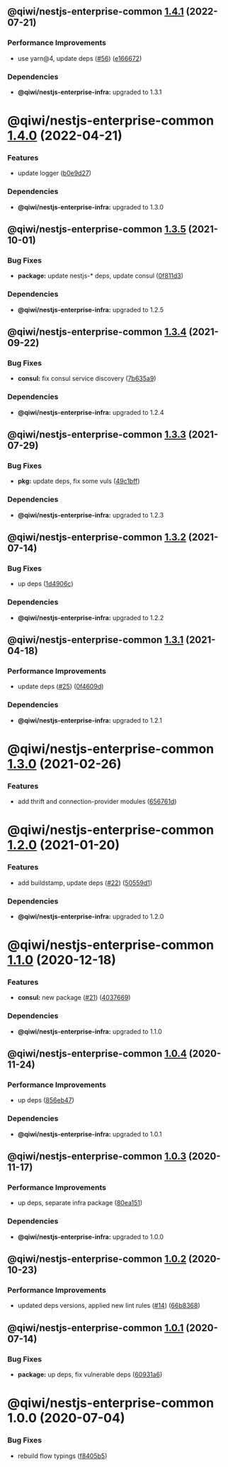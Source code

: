 ## @qiwi/nestjs-enterprise-common [1.4.1](https://github.com/qiwi/nestjs-enterprise/compare/@qiwi/nestjs-enterprise-common@1.4.0...@qiwi/nestjs-enterprise-common@1.4.1) (2022-07-21)


### Performance Improvements

* use yarn@4, update deps ([#56](https://github.com/qiwi/nestjs-enterprise/issues/56)) ([e166672](https://github.com/qiwi/nestjs-enterprise/commit/e166672d31c4ae19be1b6093dcdc3798856bb6aa))





### Dependencies

* **@qiwi/nestjs-enterprise-infra:** upgraded to 1.3.1

# @qiwi/nestjs-enterprise-common [1.4.0](https://github.com/qiwi/nestjs-enterprise/compare/@qiwi/nestjs-enterprise-common@1.3.5...@qiwi/nestjs-enterprise-common@1.4.0) (2022-04-21)


### Features

* update logger ([b0e9d27](https://github.com/qiwi/nestjs-enterprise/commit/b0e9d27a513b78917a01d8221b3f4c0c663ae8f8))





### Dependencies

* **@qiwi/nestjs-enterprise-infra:** upgraded to 1.3.0

## @qiwi/nestjs-enterprise-common [1.3.5](https://github.com/qiwi/nestjs-enterprise/compare/@qiwi/nestjs-enterprise-common@1.3.4...@qiwi/nestjs-enterprise-common@1.3.5) (2021-10-01)


### Bug Fixes

* **package:** update nestjs-* deps, update consul ([0f811d3](https://github.com/qiwi/nestjs-enterprise/commit/0f811d3e0a52dfb4726774aaf94dc7ba914b296d))





### Dependencies

* **@qiwi/nestjs-enterprise-infra:** upgraded to 1.2.5

## @qiwi/nestjs-enterprise-common [1.3.4](https://github.com/qiwi/nestjs-enterprise/compare/@qiwi/nestjs-enterprise-common@1.3.3...@qiwi/nestjs-enterprise-common@1.3.4) (2021-09-22)


### Bug Fixes

* **consul:** fix consul service discovery ([7b635a9](https://github.com/qiwi/nestjs-enterprise/commit/7b635a9925358fe60de3af070e3b6f358595910c))





### Dependencies

* **@qiwi/nestjs-enterprise-infra:** upgraded to 1.2.4

## @qiwi/nestjs-enterprise-common [1.3.3](https://github.com/qiwi/nestjs-enterprise/compare/@qiwi/nestjs-enterprise-common@1.3.2...@qiwi/nestjs-enterprise-common@1.3.3) (2021-07-29)


### Bug Fixes

* **pkg:** update deps, fix some vuls ([49c1bff](https://github.com/qiwi/nestjs-enterprise/commit/49c1bff99d37e3b95569e85e4210f164884b2ca2))





### Dependencies

* **@qiwi/nestjs-enterprise-infra:** upgraded to 1.2.3

## @qiwi/nestjs-enterprise-common [1.3.2](https://github.com/qiwi/nestjs-enterprise/compare/@qiwi/nestjs-enterprise-common@1.3.1...@qiwi/nestjs-enterprise-common@1.3.2) (2021-07-14)


### Bug Fixes

* up deps ([1d4906c](https://github.com/qiwi/nestjs-enterprise/commit/1d4906c84e6858328220d2a27a3d29192d21fca8))





### Dependencies

* **@qiwi/nestjs-enterprise-infra:** upgraded to 1.2.2

## @qiwi/nestjs-enterprise-common [1.3.1](https://github.com/qiwi/nestjs-enterprise/compare/@qiwi/nestjs-enterprise-common@1.3.0...@qiwi/nestjs-enterprise-common@1.3.1) (2021-04-18)


### Performance Improvements

* update deps ([#25](https://github.com/qiwi/nestjs-enterprise/issues/25)) ([0f4609d](https://github.com/qiwi/nestjs-enterprise/commit/0f4609d372deb4e5af1943c8505d03cb174356ae))





### Dependencies

* **@qiwi/nestjs-enterprise-infra:** upgraded to 1.2.1

# @qiwi/nestjs-enterprise-common [1.3.0](https://github.com/qiwi/nestjs-enterprise/compare/@qiwi/nestjs-enterprise-common@1.2.0...@qiwi/nestjs-enterprise-common@1.3.0) (2021-02-26)


### Features

* add thrift and connection-provider modules ([656761d](https://github.com/qiwi/nestjs-enterprise/commit/656761d137aa5d1d93ae364ce489e2061e23e8bf))

# @qiwi/nestjs-enterprise-common [1.2.0](https://github.com/qiwi/nestjs-enterprise/compare/@qiwi/nestjs-enterprise-common@1.1.0...@qiwi/nestjs-enterprise-common@1.2.0) (2021-01-20)


### Features

* add buildstamp, update deps ([#22](https://github.com/qiwi/nestjs-enterprise/issues/22)) ([50559d1](https://github.com/qiwi/nestjs-enterprise/commit/50559d13f269f19106e16d447f5813ebc5f3455c))





### Dependencies

* **@qiwi/nestjs-enterprise-infra:** upgraded to 1.2.0

# @qiwi/nestjs-enterprise-common [1.1.0](https://github.com/qiwi/nestjs-enterprise/compare/@qiwi/nestjs-enterprise-common@1.0.4...@qiwi/nestjs-enterprise-common@1.1.0) (2020-12-18)


### Features

* **consul:** new package ([#21](https://github.com/qiwi/nestjs-enterprise/issues/21)) ([4037669](https://github.com/qiwi/nestjs-enterprise/commit/40376697a61ff39a9db08bc10b9f242c2b4fe7bf))





### Dependencies

* **@qiwi/nestjs-enterprise-infra:** upgraded to 1.1.0

## @qiwi/nestjs-enterprise-common [1.0.4](https://github.com/qiwi/nestjs-enterprise/compare/@qiwi/nestjs-enterprise-common@1.0.3...@qiwi/nestjs-enterprise-common@1.0.4) (2020-11-24)


### Performance Improvements

* up deps ([856eb47](https://github.com/qiwi/nestjs-enterprise/commit/856eb47915d387d594d1605462f53fa22149990b))





### Dependencies

* **@qiwi/nestjs-enterprise-infra:** upgraded to 1.0.1

## @qiwi/nestjs-enterprise-common [1.0.3](https://github.com/qiwi/nestjs-enterprise/compare/@qiwi/nestjs-enterprise-common@1.0.2...@qiwi/nestjs-enterprise-common@1.0.3) (2020-11-17)


### Performance Improvements

* up deps, separate infra package ([80ea151](https://github.com/qiwi/nestjs-enterprise/commit/80ea151c96d65e761b2506a0c046a550e616196b))





### Dependencies

* **@qiwi/nestjs-enterprise-infra:** upgraded to 1.0.0

## @qiwi/nestjs-enterprise-common [1.0.2](https://github.com/qiwi/nestjs-enterprise/compare/@qiwi/nestjs-enterprise-common@1.0.1...@qiwi/nestjs-enterprise-common@1.0.2) (2020-10-23)


### Performance Improvements

* updated deps versions, applied new lint rules ([#14](https://github.com/qiwi/nestjs-enterprise/issues/14)) ([66b8368](https://github.com/qiwi/nestjs-enterprise/commit/66b83683a8da0949ff5507037e8d8955b852c151))

## @qiwi/nestjs-enterprise-common [1.0.1](https://github.com/qiwi/nestjs-enterprise/compare/@qiwi/nestjs-enterprise-common@1.0.0...@qiwi/nestjs-enterprise-common@1.0.1) (2020-07-14)


### Bug Fixes

* **package:** up deps, fix vulnerable deps ([60931a6](https://github.com/qiwi/nestjs-enterprise/commit/60931a6c6265b1465a46fb4d834b374eac73ab7e))

# @qiwi/nestjs-enterprise-common 1.0.0 (2020-07-04)


### Bug Fixes

* rebuild flow typings ([f8405b5](https://github.com/qiwi/nestjs-enterprise/commit/f8405b5a5741d521957879878355188bad3829e1))
